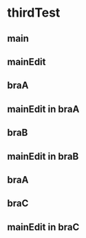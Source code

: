 # thirdTest
## main
## mainEdit
## braA
## mainEdit in braA
## braB
## mainEdit in braB
## braA
## braC
## mainEdit in braC
